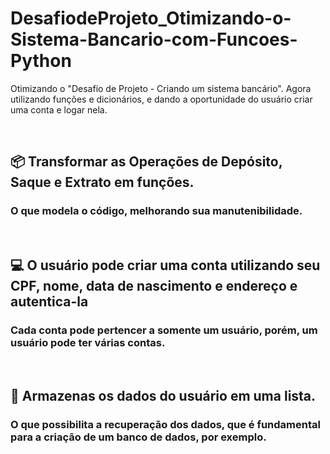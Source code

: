 # DesafiodeProjeto_Otimizando-o-Sistema-Bancario-com-Funcoes-Python
Otimizando o "Desafio de Projeto -  Criando um sistema bancário".  Agora utilizando funções e dicionários, e dando a oportunidade do usuário criar uma conta e logar nela.

<br>

## 📦 Transformar as Operações de Depósito, Saque e Extrato em funções. <br>
###  O que modela o código, melhorando sua manutenibilidade. 

<br>

## 💻 O usuário pode criar uma conta utilizando seu CPF, nome, data de nascimento e endereço e autentica-la <br>
### Cada conta pode pertencer a somente um usuário, porém, um usuário pode ter várias contas.

<br>

## 📃 Armazenas os dados do usuário em uma lista. <br>
### O que possibilita a recuperação dos dados, que é fundamental para a criação de um banco de dados, por exemplo.
